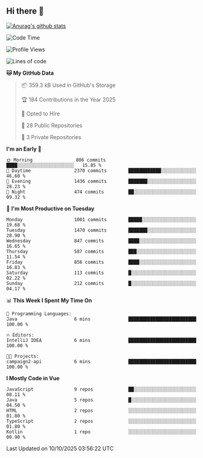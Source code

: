 ## Hi there 👋

[![Anurag's github stats](https://github-readme-stats.vercel.app/api?username=Songwonseok)](https://github.com/anuraghazra/github-readme-stats)



<!--START_SECTION:waka-->
![Code Time](http://img.shields.io/badge/Code%20Time-3%2C780%20hrs%2031%20mins-blue)

![Profile Views](http://img.shields.io/badge/Profile%20Views-0-blue)

![Lines of code](https://img.shields.io/badge/From%20Hello%20World%20I%27ve%20Written-34.8%20million%20lines%20of%20code-blue)

**🐱 My GitHub Data** 

> 📦 359.3 kB Used in GitHub's Storage 
 > 
> 🏆 184 Contributions in the Year 2025
 > 
> 💼 Opted to Hire
 > 
> 📜 28 Public Repositories 
 > 
> 🔑 3 Private Repositories 
 > 
**I'm an Early 🐤** 

```text
🌞 Morning                806 commits         ████░░░░░░░░░░░░░░░░░░░░░   15.85 % 
🌆 Daytime                2370 commits        ████████████░░░░░░░░░░░░░   46.60 % 
🌃 Evening                1436 commits        ███████░░░░░░░░░░░░░░░░░░   28.23 % 
🌙 Night                  474 commits         ██░░░░░░░░░░░░░░░░░░░░░░░   09.32 % 
```
📅 **I'm Most Productive on Tuesday** 

```text
Monday                   1001 commits        █████░░░░░░░░░░░░░░░░░░░░   19.68 % 
Tuesday                  1470 commits        ███████░░░░░░░░░░░░░░░░░░   28.90 % 
Wednesday                847 commits         ████░░░░░░░░░░░░░░░░░░░░░   16.65 % 
Thursday                 587 commits         ███░░░░░░░░░░░░░░░░░░░░░░   11.54 % 
Friday                   856 commits         ████░░░░░░░░░░░░░░░░░░░░░   16.83 % 
Saturday                 113 commits         █░░░░░░░░░░░░░░░░░░░░░░░░   02.22 % 
Sunday                   212 commits         █░░░░░░░░░░░░░░░░░░░░░░░░   04.17 % 
```


📊 **This Week I Spent My Time On** 

```text
💬 Programming Languages: 
Java                     6 mins              █████████████████████████   100.00 % 

🔥 Editors: 
IntelliJ IDEA            6 mins              █████████████████████████   100.00 % 

🐱‍💻 Projects: 
campaign2-api            6 mins              █████████████████████████   100.00 % 
```

**I Mostly Code in Vue** 

```text
JavaScript               9 repos             ██░░░░░░░░░░░░░░░░░░░░░░░   08.11 % 
Java                     5 repos             █░░░░░░░░░░░░░░░░░░░░░░░░   04.50 % 
HTML                     2 repos             ░░░░░░░░░░░░░░░░░░░░░░░░░   01.80 % 
TypeScript               2 repos             ░░░░░░░░░░░░░░░░░░░░░░░░░   01.80 % 
Kotlin                   1 repo              ░░░░░░░░░░░░░░░░░░░░░░░░░   00.90 % 
```




 Last Updated on 10/10/2025 03:56:22 UTC
<!--END_SECTION:waka-->
